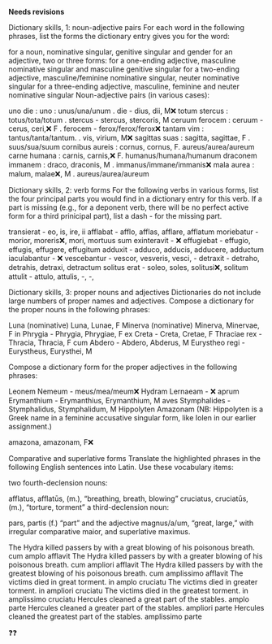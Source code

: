 **Needs revisions**

Dictionary skills, 1: noun-adjective pairs
For each word in the following phrases, list the forms the dictionary entry gives you for the word:

for a noun, nominative singular, genitive singular and gender
for an adjective, two or three forms:
for a one-ending adjective, masculine nominative singular and masculine genitive singular
for a two-ending adjective, masculine/feminine nominative singular, neuter nominative singular
for a three-ending adjective, masculine, feminine and neuter nominative singular
Noun-adjective pairs (in various cases):

uno die : uno : unus/una/unum   .   die - dius, dii, M❌
totum stercus : totus/tota/totum   .   stercus - stercus, stercoris, M
ceruum ferocem : ceruum - cerus, ceri,❌ F   .   ferocem - ferox/ferox/ferox❌
tantam vim : tantus/tanta/tantum.  .   vis, virium, M❌
sagittas suas : sagitta, sagittae, F   .   suus/sua/suum
cornibus aureis : cornus, cornus, F.     aureus/aurea/aureum
carne humana : carnis, carnis,❌ F.     humanus/humana/humanum
draconem immanem : draco, draconis, M   .   immanus/immane/immanis❌
mala aurea : malum, malae❌, M   .   aureus/aurea/aureum



Dictionary skills, 2: verb forms
For the following verbs in various forms, list the four principal parts you would
find in a dictionary entry for this verb. If a part is missing (e.g., for a deponent verb, 
there will be no perfect active form for a third prinicipal part), list a dash - for the missing part.

transierat - eo, is, ire, ii
afflabat - afflo, afflas, afflare, afflatum
moriebatur - morior, moreris❌, mori, mortuus sum
exinteravit - ❌
effugiebat - effugio, effugis, effugere, effugitum
adduxit - adduco, adducis, adducere, adductum
iaculabantur - ❌
vescebantur - vescor, vesveris, vesci, -
detraxit - detraho, detrahis, detraxi, detractum
solitus erat - soleo, soles, solitusi❌, solitum
attulit - attulo, attulis, -, -, 


Dictionary skills, 3: proper nouns and adjectives
Dictionaries do not include large numbers of proper names and adjectives. Compose a dictionary for the proper nouns in the following phrases:

Luna (nominative) Luna, Lunae, F
Minerva (nominative) Minerva, Minervae, F
in Phrygia - Phrygia, Phrygiae, F
ex Creta - Creta, Cretae, F
Thraciae rex - Thracia, Thracia, F
cum Abdero - Abdero, Abderus, M
Eurystheo regi - Eurystheus, Eurysthei, M

Compose a dictionary form for the proper adjectives in the following phrases:
 
Leonem Nemeum - meus/mea/meum❌
Hydram Lernaeam - ❌
aprum Erymanthium - Erymanthius, Erymanthium, M
aves Stymphalides - Stymphalidus, Stymphalidum, M
Hippolyten Amazonam (NB: Hippolyten is a Greek name in a feminine accusative singular form, like Iolen in our earlier assignment.)

amazona, amazonam, F❌


Comparative and superlative forms
Translate the highlighted phrases in the following English sentences into Latin. Use these vocabulary items:

two fourth-declension nouns:

afflatus, afflatūs, (m.), “breathing, breath, blowing”
cruciatus, cruciatūs, (m.), “torture, torment”
a third-declension noun:

pars, partis (f.) “part”
and the adjective magnus/a/um, “great, large,” with irregular comparative maior, and superlative maximus.

The Hydra killed passers by with a great blowing of his poisonous breath.
  cum amplo afflavit
The Hydra killed passers by with a greater blowing of his poisonous breath.
  cum ampliori afflavit
The Hydra killed passers by with the greatest blowing of his poisonous breath.
  cum 	amplissimo afflavit
The victims died in great torment.
  in amplo 	cruciatu
The victims died in greater torment.
 in ampliori cruciatu
The victims died in the greatest torment.
 in amplissimo cruciatu
Hercules cleaned a great part of the stables.
 amplo parte
Hercules cleaned a greater part of the stables.
 ampliori parte
Hercules cleaned the greatest part of the stables.
 amplissimo parte

❓❓


